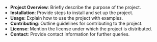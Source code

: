- **Project Overview**: Briefly describe the purpose of the project.
- **Installation**: Provide steps to install and set up the project.
- **Usage**: Explain how to use the project with examples.
- **Contributing**: Outline guidelines for contributing to the project.
- **License**: Mention the license under which the project is distributed.
- **Contact**: Provide contact information for further queries.